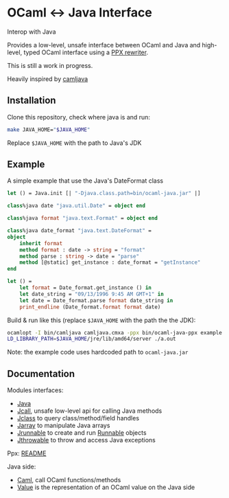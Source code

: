 # OCaml <-> Java Interface

Interop with Java

Provides a low-level, unsafe interface between OCaml and Java
and high-level, typed OCaml interface using a [PPX rewriter](ppx).

This is still a work in progress.

Heavily inspired by [camljava](https://github.com/xavierleroy/camljava)

## Installation

Clone this repository, check where java is and run:

```sh
make JAVA_HOME="$JAVA_HOME"
```

Replace `$JAVA_HOME` with the path to Java's JDK

## Example

A simple example that use the Java's DateFormat class

```ocaml
let () = Java.init [| "-Djava.class.path=bin/ocaml-java.jar" |]

class%java date "java.util.Date" = object end

class%java format "java.text.Format" = object end

class%java date_format "java.text.DateFormat" =
object
	inherit format
	method format : date -> string = "format"
	method parse : string -> date = "parse"
	method [@static] get_instance : date_format = "getInstance"
end

let () =
	let format = Date_format.get_instance () in
	let date_string = "09/13/1996 9:45 AM GMT+1" in
	let date = Date_format.parse format date_string in
	print_endline (Date_format.format format date)
```

Build & run like this (replace `$JAVA_HOME` with the path the the JDK):

```sh
ocamlopt -I bin/camljava camljava.cmxa -ppx bin/ocaml-java-ppx example.ml
LD_LIBRARY_PATH=$JAVA_HOME/jre/lib/amd64/server ./a.out
```

Note: the example code uses hardcoded path to `ocaml-java.jar`

## Documentation

Modules interfaces:
- [Java](srcs/ml/java.mli)
- [Jcall](srcs/ml/jcall.mli), unsafe low-level api for calling Java methods
- [Jclass](srcs/ml/jclass.mli) to query class/method/field handles
- [Jarray](srcs/ml/jarray.mli) to manipulate Java arrays
- [Jrunnable](srcs/ml/jrunnable.mli) to create and run [Runnable](https://docs.oracle.com/javase/8/docs/api/java/lang/Runnable.html) objects
- [Jthrowable](srcs/ml/jthrowable.mli) to throw and access Java exceptions

Ppx: [README](ppx/README.md)

Java side:
- [Caml](srcs/java/juloo/javacaml/Caml.java), call OCaml functions/methods
- [Value](srcs/java/juloo/javacaml/Value.java) is the representation of an OCaml value on the Java side
